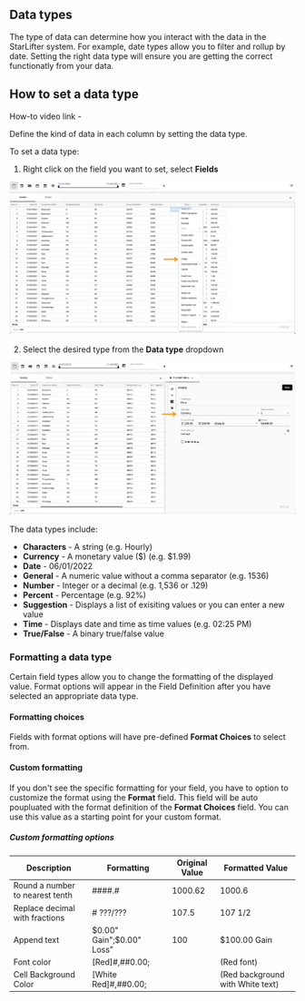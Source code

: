 ## Data types
The type of data can determine how you interact with the data in the StarLifter system. For example, date types allow you to filter and rollup by date. Setting the right data type will ensure you are getting the correct functionatly from your data.

## How to set a data type
How-to video link - 

Define the kind of data in each column by setting the data type.  

To set a data type:
1.  Right click on the field you want to set, select **Fields**

<img src="../assets/data_01.jpg"  style="width:800px" class="border"></img>

2.  Select the desired type from the **Data type** dropdown

<img src="../assets/data_02.jpg"  style="width:800px" class="border"></img> 

The data types include:
* **Characters** - A string (e.g. Hourly)
* **Currency** - A monetary value ($) (e.g. $1.99)
* **Date** - 06/01/2022
* **General** - A numeric value without a comma separator (e.g. 1536)
* **Number** - Integer or a decimal (e.g. 1,536 or .129)
* **Percent** - Percentage (e.g. 92%)
* **Suggestion** - Displays a list of exisiting values or you can enter a new value
* **Time** - Displays date and time as time values (e.g. 02:25 PM)
* **True/False** - A binary true/false value


### Formatting a data type
Certain field types allow you to change the formatting of the displayed value. Format options will appear in the Field Definition after you have selected an appropriate data type.

#### Formatting choices
Fields with format options will have pre-defined **Format Choices** to select from. 

#### Custom formatting
If you don't see the specific formatting for your field, you have to option to customize the format using the **Format** field. This field will be auto poupluated with the format definition of the **Format Choices** field. You can use this value as a starting point for your custom format.

##### Custom formatting options
| Description                     | Formatting                | Original Value | Formatted Value                  |
|---------------------------------|---------------------------|----------------|----------------------------------|
| Round a number to nearest tenth | ####.#                    | 1000.62        | 1000.6                           |
| Replace decimal with fractions  | # ???/???                 | 107.5          | 107 1/2                          |
| Append text                     | $0.00" Gain";$0.00" Loss" | 100            | $100.00 Gain                     |
| Font color                      | [Red]#,##0.00;            |                | (Red font)                       |
| Cell Background Color           | [White Red]#,##0.00;      |                | (Red background with White text) |
